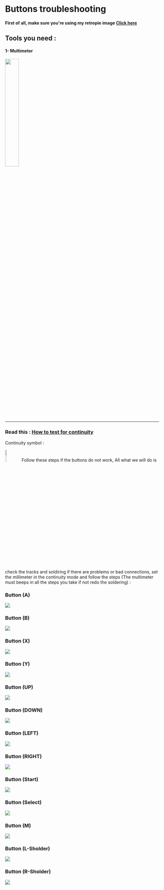 # Buttons troubleshooting
#### First of all, make sure you're using my retropie image [Click here](https://github.com/Gameboypi/SPW/blob/master/Retropie%20image/README.md)
## Tools you need : 
#### 1- Multimeter 
<img src="/Screen%20troubleshooting/Multimeter.jpg" width="30%">

-----

### Read this : [How to test for continuity](https://www.fluke.com/en-us/learn/best-practices/test-tools-basics/digital-multimeters/how-to-test-for-continuity-with-a-digital-multimeter)
Continuity symbol :

<img src="/Screen%20troubleshooting/continuity_mod.jpg" width="10%">
Follow these steps if the buttons do not work, All what we will do is check the tracks and soldiring if there are problems or bad connections, 
set the millimeter in the continuity mode and follow the steps (The multimeter must beeps in all the steps you take if not redo the soldering) :

### Button (A)
![](11.jpg)

### Button (B)
![](8.jpg)

### Button (X)
![](13.jpg)

### Button (Y)
![](1.jpg)

### Button (UP)
![](4.jpg)

### Button (DOWN)
![](6.jpg)

### Button (LEFT)
![](3.jpg)

### Button (RIGHT)
![](5.jpg)

### Button (Start)
![](9.jpg)

### Button (Select)
![](7.jpg)

### Button (M)
![](10.jpg)

### Button (L-Sholder)
![](2.jpg)

### Button (R-Sholder)
![](12.jpg)





